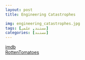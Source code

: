 ```yaml
---
layout: post
title: Engineering Catastrophes

img: engineering_catastrophes.jpg
tags: [مستند, علمی]
categories: [مستند]
---
```


[imdb](https://www.imdb.com/title/tt8566938)  
[RottenTomatoes](https://www.rottentomatoes.com/tv/engineering_catastrophes)